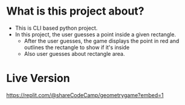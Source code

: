 # What is this project about?

- This is CLI based python project.
- In this project, the user guesses a point inside a given rectangle.
  - After the user guesses, the game displays the point in red and outlines the rectangle to show if it's inside
  - Also user guesses about rectangle area.

# Live Version

https://replit.com/@shareCodeCamp/geometrygame?embed=1
